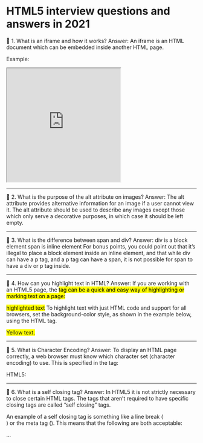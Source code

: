 <h1> HTML5 interview questions and answers in 2021 </h1> 

🔹 1. What is an iframe and how it works?
Answer:
An iframe is an HTML document which can be embedded inside another HTML page.

Example:
<iframe src="https://github.com" height="300px" width="300px"></iframe>
<hr>

🔹 2. What is the purpose of the alt attribute on images?
Answer:
The alt attribute provides alternative information for an image if a user cannot view it. The alt attribute should be used to describe any images except those which only serve a decorative purposes, in which case it should be left empty. <hr>

🔹 3. What is the difference between span and div?
Answer:
div is a block element
span is inline element
For bonus points, you could point out that it’s illegal to place a block element inside an inline element, and that while div can have a p tag, and a p tag can have a span, it is not possible for span to have a div or p tag inside. <hr>

🔹 4. How can you highlight text in HTML?
Answer:
If you are working with an HTML5 page, the <mark> tag can be a quick and easy way of highlighting or marking text on a page:

<mark>highlighted text</mark>
To highlight text with just HTML code and support for all browsers, set the background-color style, as shown in the example below, using the HTML tag.

<span style="background-color: #FFFF00">Yellow text.</span>
<hr>

 🔹 5. What is Character Encoding?
Answer:
To display an HTML page correctly, a web browser must know which character set (character encoding) to use. This is specified in the tag:

HTML5:
<meta charset="UTF-8"> <hr>

🔹 6. What is a self closing tag?
Answer:
In HTML5 it is not strictly necessary to close certain HTML tags. The tags that aren’t required to have specific closing tags are called “self closing” tags.

An example of a self closing tag is something like a line break (<br />) or the meta tag (<meta>). This means that the following are both acceptable:

<meta charset="UTF-8">
...
<meta charset="UTF-8" />


